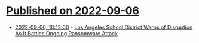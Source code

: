 # [Published on 2022-09-06](index.md)

* [2022-09-06, 16:12:00](https://news.slashdot.org/story/22/09/06/1612251/los-angeles-school-district-warns-of-disruption-as-it-battles-ongoing-ransomware-attack?utm_source=rss1.0mainlinkanon&utm_medium=feed) - [Los Angeles School District Warns of Disruption As It Battles Ongoing Ransomware Attack](https://news.slashdot.org/story/22/09/06/1612251/los-angeles-school-district-warns-of-disruption-as-it-battles-ongoing-ransomware-attack?utm_source=rss1.0mainlinkanon&utm_medium=feed)
